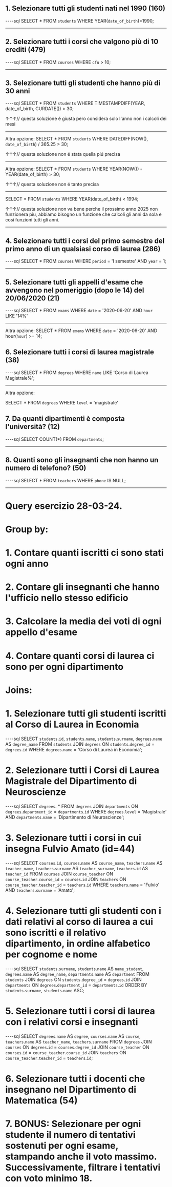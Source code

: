 ## 1. Selezionare tutti gli studenti nati nel 1990 (160)

----sql
SELECT \*
FROM `students`
WHERE
YEAR(`date_of_birth`)=1990;

---

## 2. Selezionare tutti i corsi che valgono più di 10 crediti (479)

----sql
SELECT \*
FROM `courses`
WHERE `cfu` > 10;

---

## 3. Selezionare tutti gli studenti che hanno più di 30 anni

----sql
SELECT \*
FROM `students`
WHERE TIMESTAMPDIFF(YEAR, date_of_birth, CURDATE()) > 30;

↑↑↑// questa soluzione é giusta pero considera solo l'anno non i calcoli dei mesi

---

Altra opzione:
SELECT \*
FROM `students`
WHERE DATEDIFF(NOW(), `date_of_birth`) / 365.25 > 30;

↑↑↑// questa soluzione non é stata quella piú precisa

---

Altra opzione:
SELECT \*
FROM `students`
WHERE YEAR(NOW()) - YEAR(date_of_birth) > 30;

↑↑↑// questa soluzione non é tanto precisa

---

SELECT \*
FROM `students`
WHERE YEAR(date_of_birth) < 1994;

↑↑↑// questa soluzione non va bene perche il prossimo anno 2025 non funzionera piu, abbiamo bisogno un funzione che calcoli gli anni da sola e cosi funzioni tutti gli anni.

---

## 4. Selezionare tutti i corsi del primo semestre del primo anno di un qualsiasi corso di laurea (286)

----sql
SELECT \*
FROM `courses`
WHERE `period` = 'I semestre'
AND `year` = 1;

---

## 5. Selezionare tutti gli appelli d'esame che avvengono nel pomeriggio (dopo le 14) del 20/06/2020 (21)

----sql
SELECT \*
FROM `exams`
WHERE `date` = '2020-06-20'
AND `hour`  
LIKE '14%'

---

Altra opzione:
SELECT \*
FROM `exams`
WHERE `date` = '2020-06-20'
AND hour(`hour`) >= 14;

## 6. Selezionare tutti i corsi di laurea magistrale (38)

----sql
SELECT \*
FROM `degrees`
WHERE `name`
LIKE 'Corso di Laurea Magistrale%';

---

Altra opzione:

SELECT \*
FROM `degrees`
WHERE `level` = 'magistrale'

## 7. Da quanti dipartimenti è composta l'università? (12)

----sql
SELECT COUNT(\*)
FROM `departments`;

---

## 8. Quanti sono gli insegnanti che non hanno un numero di telefono? (50)

----sql
SELECT \*
FROM `teachers`
WHERE `phone`
IS NULL;

---

# Query esercizio 28-03-24.

# Group by:

# 1. Contare quanti iscritti ci sono stati ogni anno

# 2. Contare gli insegnanti che hanno l'ufficio nello stesso edificio

# 3. Calcolare la media dei voti di ogni appello d'esame

# 4. Contare quanti corsi di laurea ci sono per ogni dipartimento

# Joins:

# 1. Selezionare tutti gli studenti iscritti al Corso di Laurea in Economia

----sql
SELECT `students`.`id`, `students`.`name`, `students`.`surname`, `degrees`.`name` AS `degree_name`
FROM `students`
JOIN `degrees`
ON `students`.`degree_id` = `degrees`.`id`
WHERE `degrees`.`name` = 'Corso di Laurea in Economia';

# 2. Selezionare tutti i Corsi di Laurea Magistrale del Dipartimento di Neuroscienze

----sql
SELECT `degrees`. \*
FROM `degrees`
JOIN `departments`
ON `degrees`.`department_id` = `departments`.`id`
WHERE `degrees`.`level` = 'Magistrale'
AND `departments`.`name` = 'Dipartimento di Neuroscienze';

# 3. Selezionare tutti i corsi in cui insegna Fulvio Amato (id=44)

----sql
SELECT `courses`.`id`, `courses`.`name` AS `course_name`, `teachers`.`name` AS `teacher_name`, `teachers`.`surname` AS `teacher_surname`, `teachers`.`id` AS `teacher_id`
FROM `courses`
JOIN `course_teacher`
ON `course_teacher`.`course_id` = `courses`.`id`
JOIN `teachers`
ON `course_teacher`.`teacher_id` = `teachers`.`id`
WHERE `teachers`.`name` = 'Fulvio'
AND `teachers`.`surname` = 'Amato';

# 4. Selezionare tutti gli studenti con i dati relativi al corso di laurea a cui sono iscritti e il relativo dipartimento, in ordine alfabetico per cognome e nome

----sql
SELECT `students`.`surname`, `students`.`name` AS `name_student`, `degrees`.`name` AS `degree_name`, `departments`.`name` AS `department`
FROM `students`
JOIN `degrees` ON `students`.`degree_id` = `degrees`.`id`
JOIN `departments` ON `degrees`.`department_id` = `departments`.`id`
ORDER BY `students`.`surname`, `students`.`name` ASC;

# 5. Selezionare tutti i corsi di laurea con i relativi corsi e insegnanti

----sql
SELECT `degrees`.`name` AS `degree`, `courses`.`name` AS `course`, `teachers`.`name` AS `teacher_name`, `teachers`.`surname`
FROM `degrees`
JOIN `courses` ON `degrees`.`id` = `courses`.`degree_id`
JOIN `course_teacher` ON `courses`.`id` = `course_teacher`.`course_id`
JOIN `teachers` ON `course_teacher`.`teacher_id` = `teachers`.`id`;

# 6. Selezionare tutti i docenti che insegnano nel Dipartimento di Matematica (54)

# 7. BONUS: Selezionare per ogni studente il numero di tentativi sostenuti per ogni esame, stampando anche il voto massimo. Successivamente, filtrare i tentativi con voto minimo 18.
